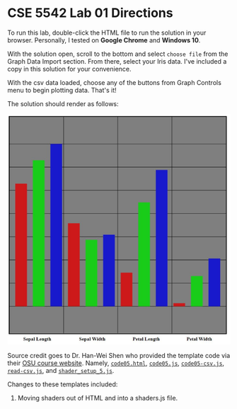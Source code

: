 # CSE 5542 Lab 01 Directions

To run this lab, double-click the HTML file to run the solution in
your browser. Personally, I tested on **Google Chrome** and **Windows 10**.

With the solution open, scroll to the bottom and select `choose file`
from the Graph Data Import section. From there, select your Iris data.
I've included a copy in this solution for your convenience.

With the csv data loaded, choose any of the buttons from Graph Controls
menu to begin plotting data. That's it!

The solution should render as follows:

![Sample Graph][1]

Source credit goes to Dr. Han-Wei Shen who provided the template code via their 
[OSU course website][2]. Namely, [`code05.html`][3], [`code05.js`][4], [`code05-csv.js`][5],
[`read-csv.js`][6], and [`shader_setup_5.js`][7].

Changes to these templates included:

1. Moving shaders out of HTML and into a shaders.js file.

[1]: https://github.com/jrg94/CSE5542/blob/master/Lab01/sample-graph.JPG
[2]: http://www.cse.ohio-state.edu/~shen.94/5542
[3]: http://web.cse.ohio-state.edu/~shen.94/5542/Site/WebGL_files/code05.html
[4]: http://web.cse.ohio-state.edu/~shen.94/5542/Site/WebGL_files/code05.js
[5]: http://web.cse.ohio-state.edu/~shen.94/5542/Site/WebGL_files/code05-csv.js
[6]: http://web.cse.ohio-state.edu/~shen.94/5542/Site/WebGL_files/read-csv.js
[7]: http://web.cse.ohio-state.edu/~shen.94/5542/Site/WebGL_files/shaders_setup_5.js
